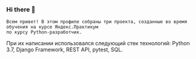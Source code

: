 ### Hi there 👋
```
Всем привет! В этом профиле собраны три проекта, созданные во время обучения на курсе Яндекс.Практикум
по курсу Python-разработчик.
```
При их написании использовался следующий стек технологий:
Python 3.7, Django Framework, REST API, pytest, SQL.


<!--
**Jack-scvo/Jack-scvo** is a ✨ _special_ ✨ repository because its `README.md` (this file) appears on your GitHub profile.

Here are some ideas to get you started:

- 🔭 I’m currently working on ...
- 🌱 I’m currently learning ...
- 👯 I’m looking to collaborate on ...
- 🤔 I’m looking for help with ...
- 💬 Ask me about ...
- 📫 How to reach me: ...
- 😄 Pronouns: ...
- ⚡ Fun fact: ...
-->
